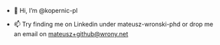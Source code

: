 - 👋 Hi, I’m @kopernic-pl

- 📫 Try finding me on Linkedin under mateusz-wronski-phd or drop me an email on mateusz+github@wrony.net

<!---
kopernic-pl/kopernic-pl is a ✨ special ✨ repository because its `README.md` (this file) appears on your GitHub profile.
You can click the Preview link to take a look at your changes.
--->
